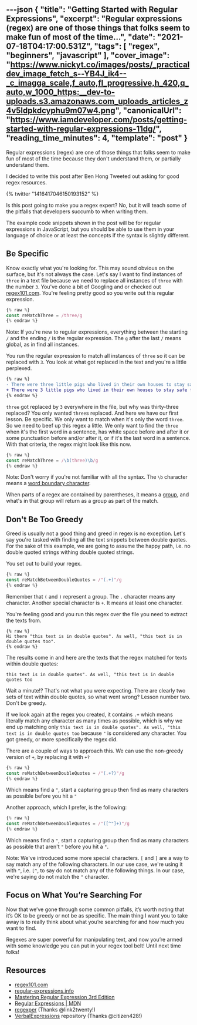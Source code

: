 ---json
{
  "title": "Getting Started with Regular Expressions",
  "excerpt": "Regular expressions (regex) are one of those things that folks seem to make fun of most of the time...",
  "date": "2021-07-18T04:17:00.531Z",
  "tags": [
    "regex",
    "beginners",
    "javascript"
  ],
  "cover_image": "https://www.nickyt.co/images/posts/_practicaldev_image_fetch_s--YB4J_ik4--_c_imagga_scale,f_auto,fl_progressive,h_420,q_auto,w_1000_https:__dev-to-uploads.s3.amazonaws.com_uploads_articles_z4v5ldpkdcyphu9m07w4.png",
  "canonicalUrl": "https://www.iamdeveloper.com/posts/getting-started-with-regular-expressions-11dg/",
  "reading_time_minutes": 4,
  "template": "post"
}
---

Regular expressions (regex) are one of those things that folks seem to make fun of most of the time because they don't understand them, or partially understand them.

I decided to write this post after Ben Hong Tweeted out asking for good regex resources.

{% twitter "1416417046150193152" %}

Is this post going to make you a regex expert? No, but it will teach some of the pitfalls that developers succumb to when writing them.

The example code snippets shown in the post will be for regular expressions in JavaScript, but you should be able to use them in your language of choice or at least the concepts if the syntax is slightly different.

## Be Specific

Know exactly what you're looking for. This may sound obvious on the surface, but it's not always the case. Let's say I want to find instances of `three` in a text file because we need to replace all instances of `three` with the number `3`. You've done a bit of Googling and or checked out [regex101.com](https://regex101.com). You're feeling pretty good so you write out this regular expression.

```javascript
{% raw %}
const reMatchThree = /three/g
{% endraw %}
```

Note: If you're new to regular expressions, everything between the starting `/` and the ending `/` is the regular expression. The `g` after the last `/` means global, as in find all instances.

You run the regular expression to match all instances of `three` so it can be replaced with `3`. You look at what got replaced in the text and you're a little perplexed.

```diff
{% raw %}
- There were three little pigs who lived in their own houses to stay safe from the big bad wolf who was thirty-three years old.
+ There were 3 little pigs who lived in their own houses to stay safe from the big bad wolf who was thirty-3 years old.
{% endraw %}
```

`three` got replaced by `3` everywhere in the file, but why was thirty-three replaced? You only wanted `three`s replaced. And here we have our first lesson. Be specific. We only want to match when it's only the word `three`. So we need to beef up this regex a little. We only want to find the `three` when it's the first word in a sentence, has white space before and after it or some punctuation before and/or after it, or if it's the last word in a sentence. With that criteria, the regex might look like this now.

```javascript
{% raw %}
const reMatchThree = /\b(three)\b/g
{% endraw %}
```

Note: Don't worry if you're not familiar with all the syntax. The `\b` character means a [word boundary character](https://regular-expressions.mobi/wordboundaries.html?wlr=1).

When parts of a regex are contained by parentheses, it means a [group](https://developer.mozilla.org/en-US/docs/Web/JavaScript/Guide/Regular_Expressions/Groups_and_Ranges#using_groups), and what's in that group will return as a group as part of the match.

## Don't Be Too Greedy

Greed is usually not a good thing and greed in regex is no exception. Let's say you're tasked with finding all the text snippets between double quotes. For the sake of this example, we are going to assume the happy path, i.e. no double quoted strings withing double quoted strings.

You set out to build your regex. 

```javascript
{% raw %}
const reMatchBetweenDoubleQuotes = /"(.+)"/g
{% endraw %}
```

Remember that `(` and `)` represent a group. The `.` character means any character. Another special character is  `+`. It means at least one character. 

You're feeling good and you run this regex over the file you need to extract the texts from.

```text
{% raw %}
Hi there "this text is in double quotes". As well, "this text is in double quotes too".
{% endraw %}
```

The results come in and here are the texts that the regex matched for texts within double quotes:

`this text is in double quotes". As well, "this text is in double quotes too`

Wait a minute!? That's not what you were expecting. There are clearly two sets of text within double quotes, so what went wrong? Lesson number two. Don't be greedy.

If we look again at the regex you created, it contains `.+` which means literally match any character as many times as possible, which is why we end up matching only `this text is in double quotes". As well, "this text is in double quotes too` because `"` is considered any character. You got greedy, or more specifically the regex did.

There are a couple of ways to approach this. We can use the non-greedy version of `+`, by replacing it with `+?`

```javascript
{% raw %}
const reMatchBetweenDoubleQuotes = /"(.+?)"/g
{% endraw %}
```

Which means find a `"`, start a capturing group then find as many characters as possible before you hit a `"`

Another approach, which I prefer, is the following:

```javascript
{% raw %}
const reMatchBetweenDoubleQuotes = /"([^"]+)"/g
{% endraw %}
```

Which means find a `"`, start a capturing group then find as many characters as possible that aren't `"` before you hit a `"`.

Note: We've introduced some more special characters. `[` and `]` are a way to say match any of the following characters. In our use case, we're using it with `^`, i.e. `[^`, to say do not match any of the following things. In our case, we're saying do not match the `"` character.

## Focus on What You’re Searching For

Now that we’ve gone through some common pitfalls, it’s worth noting that it’s OK to be greedy or not be as specific. The main thing I want you to take away is to really think about what you’re searching for and how much you want to find.

Regexes are super powerful for manipulating text, and now you’re armed with some knowledge you can put in your regex tool belt! Until next time folks!

## Resources

- [regex101.com](https://regex101.com)
- [regular-expressions.info](https://www.regular-expressions.info)
- [Mastering Regular Expression 3rd Edition](https://www.oreilly.com/library/view/mastering-regular-expressions/0596528124/)
- [Regular Expressions | MDN](https://developer.mozilla.org/en-US/docs/Web/JavaScript/Guide/Regular_Expressions)
- [regexper](https://regexper.com/) (Thanks @link2twenty!)
- [VerbalExpressions](https://github.com/VerbalExpressions) repository (Thanks @citizen428!)
